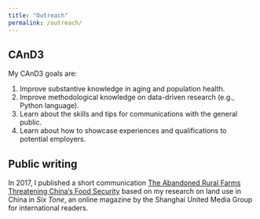 ```yaml
---
title: "Outreach"
permalink: /outreach/
---
```


## CAnD3
My CAnD3 goals are:
1. Improve substantive knowledge in aging and population health.
2. Improve methodological knowledge on data-driven research (e.g., Python language).
3. Learn about the skills and tips for communications with the general public. 
4. Learn about how to showcase experiences and qualifications to potential employers.

## Public writing
In 2017, I published a short communication [The Abandoned Rural Farms Threatening China’s Food Security](https://www.sixthtone.com/news/1000538/the-abandoned-rural-farms-threatening-chinas-food-security) based on my research on land use in China in *Six Tone*, an online magazine by the Shanghai United Media Group for international readers.
